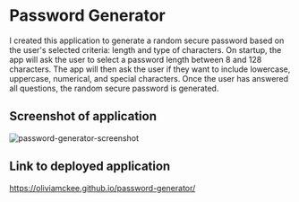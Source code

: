 # Password Generator 
I created this application to generate a random secure password based on the user's selected criteria: length and type of characters. On startup, the app will ask the user to select a password length between 8 and 128 characters. The app will then ask the user if they want to include lowercase, uppercase, numerical, and special characters. Once the user has answered all questions, the random secure password is generated. 

## Screenshot of application 
![password-generator-screenshot](https://user-images.githubusercontent.com/103315205/168260489-ecc5a89e-a2f9-432c-8d6c-ba595d3924f2.png)


## Link to deployed application 
https://oliviamckee.github.io/password-generator/
